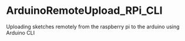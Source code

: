 # ArduinoRemoteUpload_RPi_CLI
Uploading sketches remotely from the raspberry pi to the arduino using Arduino CLI

